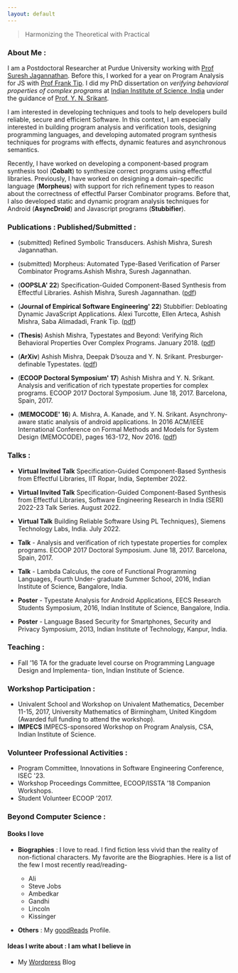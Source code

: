 ```yaml
---
layout: default
---
```


> Harmonizing the Theoretical with Practical

### About Me :
I am a Postdoctoral Researcher at Purdue University working with  [Prof Suresh Jagannathan](https://www.cs.purdue.edu/homes/suresh/). Before this, I worked for a year on Program Analysis for JS with [Prof Frank Tip](http://www.franktip.org/). I did my PhD dissertation on _verifying behavioral properties of complex programs_ at [Indian Institute of Science, India](https://www.csa.iisc.ac.in/) under the guidance of [Prof. Y. N. Srikant](https://drona.csa.iisc.ac.in/~srikant/).
  

I am interested in developing techniques and tools to help developers build reliable, secure and efficient Software. In this context, I am especially interested in building program analysis and verification tools, designing programming languages, and developing automated program synthesis techniques for programs with effects, dynamic features and asynchronous semantics.

Recently, I have worked on developing a component-based program synthesis tool (**Cobalt**) to synthesize 
correct programs using effectful libraries. Previously, I have worked on designing a domain-specific language (**Morpheus**) with support for rich refinement types to reason about the correctness of effectful Parser Combinator programs. Before that, I also developed static and dynamic program analysis techniques for Android (**AsyncDroid**) and Javascript programs (**Stubbifier**).  


### Publications : Published/Submitted :
* (submitted) Refined Symbolic Transducers. Ashish Mishra, Suresh Jagannathan.
		
* (submitted) Morpheus: Automated Type-Based Verification of Parser Combinator Programs.Ashish Mishra, Suresh Jagannathan.

* (**OOPSLA' 22**) Specification-Guided Component-Based Synthesis from Effectful Libraries. Ashish Mishra, Suresh Jagannathan. ([pdf](https://arxiv.org/abs/2209.02752))

* (**Journal of Empirical Software Engineering' 22**) Stubbifier: Debloating Dynamic JavaScript Applications. Alexi Turcotte, Ellen Arteca, Ashish Mishra, Saba Alimadadi, Frank Tip. ([pdf](https://link.springer.com/article/10.1007/s10664-022-10195-6)) 
 
* (**Thesis**) Ashish Mishra, Typestates and Beyond: Verifying Rich Behavioral Properties Over Complex Programs. January 2018. ([pdf](https://www.csa.iisc.ac.in/~srikant/papers-theses/Ashish-PhD-thesis.pdf))  

* (**ArXiv**) Ashish Mishra, Deepak D’souza and Y. N. Srikant. Presburger-definable Typestates. ([pdf](https://arxiv.org/abs/1712.08753))

* (**ECOOP Doctoral Symposium' 17**) Ashish Mishra and Y. N. Srikant. Analysis and verification of rich typestate properties for complex programs. ECOOP 2017 Doctoral Symposium. June 18, 2017. Barcelona, Spain, 2017.

* (**MEMOCODE' 16**) A. Mishra, A. Kanade, and Y. N. Srikant. Asynchrony-aware static analysis of android applications. In 2016 ACM/IEEE International Conference on Formal Methods and Models for System Design (MEMOCODE), pages 163-172, Nov 2016. ([pdf](https://ieeexplore.ieee.org/abstract/document/7797761/))


### Talks :
- **Virtual Invited Talk** Specification-Guided Component-Based Synthesis from Effectful Libraries, IIT Ropar, India, September 2022.

- **Virtual Invited Talk** Specification-Guided Component-Based Synthesis from Effectful Libraries, Software Engineering Research in India (SERI) 2022-23 Talk Series. August 2022.

- **Virtual Talk** Building Reliable Software Using PL Techniques}, Siemens Technology Labs, India. July 2022.
			     
- **Talk** - Analysis and verification of rich typestate properties for complex programs. ECOOP
2017 Doctoral Symposium. June 18, 2017. Barcelona, Spain, 2017.
- **Talk** - Lambda Calculus, the core of Functional Programming Languages, Fourth Under-
graduate Summer School, 2016, Indian Institute of Science, Bangalore, India.
- **Poster** - Typestate Analysis for Android Applications, EECS Research Students Symposium,
2016, Indian Institute of Science, Bangalore, India.
- **Poster** - Language Based Security for Smartphones, Security and Privacy Symposium, 2013,
Indian Institute of Technology, Kanpur, India.

### Teaching :
- Fall ’16 TA for the graduate level course on Programming Language Design and Implementa-
tion, Indian Institute of Science.


### Workshop Participation :
- Univalent School and Workshop on Univalent Mathematics, December 11-15, 2017, University
Mathematics of Birmingham, United Kingdom (Awarded full funding to attend the workshop).
- **IMPECS** IMPECS-sponsored Workshop on Program Analysis, CSA, Indian Institute of Science.

### Volunteer Professional Activities :
- Program Committee, Innovations in Software Engineering Conference, ISEC '23.
- Workshop Proceedings Committee, ECOOP/ISSTA ’18 Companion Workshops.
- Student Volunteer ECOOP ’2017.

### Beyond Computer Science :
#### Books I love
- **Biographies** : I love to read. I find fiction less vivid than the reality of non-fictional characters. My favorite are the Biographies. Here is a list of the few I most recently read/reading-
	- Ali
	- Steve Jobs
	- Ambedkar
	- Gandhi
	- Lincoln
	- Kissinger

- **Others** : My [goodReads](https://www.goodreads.com/user/show/30126747-ashish-mishra) Profile.


#### Ideas I write about : I am what I believe in 
- My [Wordpress](https://augustashish.wordpress.com/) Blog


